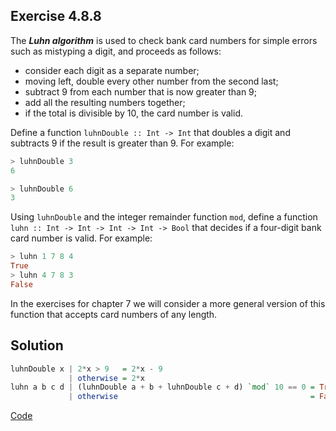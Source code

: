 ## Exercise 4.8.8

The ***Luhn algorithm*** is used to check bank card numbers for simple errors such as mistyping a digit, and proceeds as follows:

* consider each digit as a separate number;
* moving left, double every other number from the second last;
* subtract 9 from each number that is now greater than 9;
* add all the resulting numbers together;
* if the total is divisible by 10, the card number is valid.

Define a function `luhnDouble :: Int -> Int` that doubles a digit and subtracts 9 if the result is greater than 9. For example:
```haskell
> luhnDouble 3
6

> luhnDouble 6
3
```

Using `luhnDouble` and the integer remainder function `mod`, define a function `luhn :: Int -> Int -> Int -> Int -> Bool` that decides if a four-digit bank card number is valid. For example:
```haskell
> luhn 1 7 8 4
True
> luhn 4 7 8 3
False
```

In the exercises for chapter 7 we will consider a more general version of this
function that accepts card numbers of any length.

## Solution

```haskell
luhnDouble x | 2*x > 9   = 2*x - 9
             | otherwise = 2*x
luhn a b c d | (luhnDouble a + b + luhnDouble c + d) `mod` 10 == 0 = True
             | otherwise                                           = False
```

[Code](../../src/ch-04/4-8.hs)
